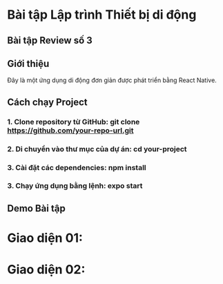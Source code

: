 # Bài tập Lập trình Thiết bị di động
## Bài tập Review số 3

## Giới thiệu

Đây là một ứng dụng di động đơn giản được phát triển bằng React Native. 

## Cách chạy Project
### 1. Clone repository từ GitHub: git clone https://github.com/your-repo-url.git
### 2. Di chuyển vào thư mục của dự án: cd your-project
### 3. Cài đặt các dependencies: npm install
### 3. Chạy ứng dụng bằng lệnh: expo start

## Demo Bài tập

# Giao diện 01: 

# Giao diện 02:


